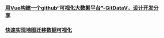 ### [用Vue构建一个github“可视化大数据平台”-GitDataV，设计开发分享](https://juejin.im/post/5b7f6cd46fb9a019f709b17b)
### [快速实现地图迁移数据可视化](https://juejin.im/post/5c1a2524f265da614b11f102)
